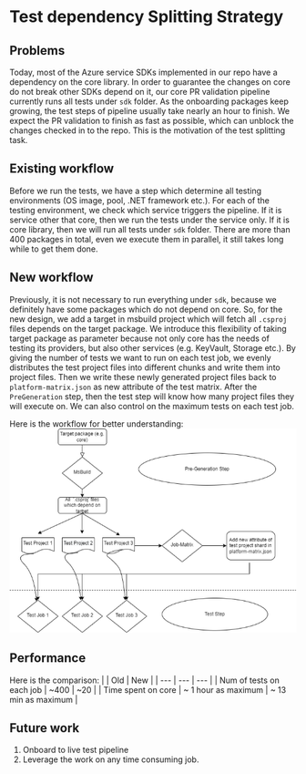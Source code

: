 # Test dependency Splitting Strategy
## Problems
Today, most of the Azure service SDKs implemented in our repo have a dependency on the core library. In order to guarantee the changes on core do not break other SDKs depend on it, our core PR validation pipeline currently runs all tests under `sdk` folder. As the onboarding packages keep growing, the test steps of pipeline usually take nearly an hour to finish. We expect the PR validation to finish as fast as possible, which can unblock the changes checked in to the repo. This is the motivation of the test splitting task.

## Existing workflow
Before we run the tests, we have a step which determine all testing environments (OS image, pool, .NET framework etc.). For each of the testing environment, we check which service triggers the pipeline. If it is service other that core, then we run the tests under the service only. If it is core library, then we will run all tests under `sdk` folder. There are more than 400 packages in total, even we execute them in parallel, it still takes long while to get them done. 

## New workflow
Previously, it is not necessary to run everything under `sdk`, because we definitely have some packages which do not depend on core. So, for the new design, we add a target in msbuild project which will fetch all `.csproj` files depends on the target package. We introduce this flexibility of taking target package as parameter because not only core has the needs of testing its providers, but also other services (e.g. KeyVault, Storage etc.). By giving the number of tests we want to run on each test job, we evenly distributes the test project files into different chunks and write them into project files. Then we write these newly generated project files back to `platform-matrix.json` as new attribute of the test matrix. After the `PreGeneration` step, then the test step will know how many project files they will execute on. We can also control on the maximum tests on each test job.

Here is the workflow for better understanding:
![Workflow](assets/test-split-workflow.png)

## Performance

Here is the comparison:
|     | Old | New |
| --- | --- | --- |
| Num of tests on each job | ~400 | ~20 |
| Time spent on core | ~ 1 hour as maximum | ~ 13 min as maximum | 

## Future work
1. Onboard to live test pipeline
1. Leverage the work on any time consuming job.
